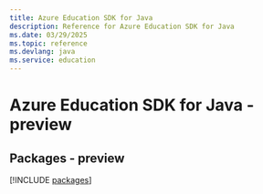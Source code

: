 ```yaml
---
title: Azure Education SDK for Java
description: Reference for Azure Education SDK for Java
ms.date: 03/29/2025
ms.topic: reference
ms.devlang: java
ms.service: education
---
```

# Azure Education SDK for Java - preview
## Packages - preview
[!INCLUDE [packages](education-index.md)]